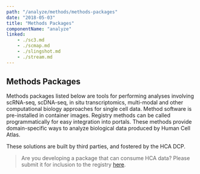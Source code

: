 ```yaml
---
path: "/analyze/methods/methods-packages"
date: "2018-05-03"
title: "Methods Packages"
componentName: "analyze"
linked:
    - ./sc3.md
    - ./scmap.md
    - ./slingshot.md
    - ./stream.md
---
```


##  Methods Packages

Methods packages listed below are tools for performing analyses involving scRNA-seq, scDNA-seq, in situ transcriptomics, multi-modal and other computational biology approaches for single cell data. Method software is pre-installed in container images. Registry methods can be called programmatically for easy integration into portals. These methods provide domain-specific ways to analyze biological data produced by Human Cell Atlas.

These solutions are built by third parties, and fostered by the HCA DCP.

>Are you developing a package that can consume HCA data? Please submit it for inclusion to the registry [here](https://github.com/HumanCellAtlas/data-portal-content/issues/new/?template=submit-method-package.md).
